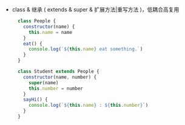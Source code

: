 - class & 继承 ( extends & super & 扩展方法|重写方法 )，低耦合高复用

  ```js
    class People {
      constructor(name) {
        this.name = name
      }
      eat() {
        console.log(`${this.name} eat something.`)
      }
    }

    class Student extends People {
      constructor(name, number) {
        super(name)
        this.number = number
      }
      sayHi() {
        console.log(`${this.name} : ${this.number}`)
      }
    }
  ```